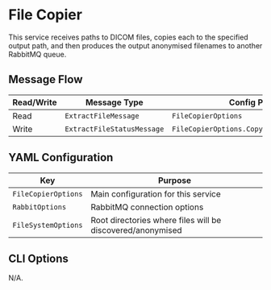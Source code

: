 # File Copier

This service receives paths to DICOM files, copies each to the specified output path, and then produces the output anonymised filenames to another RabbitMQ queue.

## Message Flow

| Read/Write | Message Type               | Config Property                               |
| ---------- | -------------------------- | --------------------------------------------- |
| Read       | `ExtractFileMessage`       | `FileCopierOptions`                           |
| Write      | `ExtractFileStatusMessage` | `FileCopierOptions.CopyStatusProducerOptions` |

## YAML Configuration

| Key                 | Purpose                                                    |
| ------------------- | ---------------------------------------------------------- |
| `FileCopierOptions` | Main configuration for this service                        |
| `RabbitOptions`     | RabbitMQ connection options                                |
| `FileSystemOptions` | Root directories where files will be discovered/anonymised |

## CLI Options

N/A.
